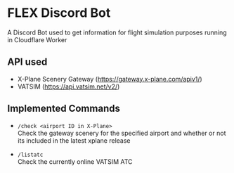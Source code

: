 # FLEX Discord Bot
A Discord Bot used to get information for flight simulation purposes running in Cloudflare Worker

## API used
- X-Plane Scenery Gateway (https://gateway.x-plane.com/apiv1/)
- VATSIM (https://api.vatsim.net/v2/)

## Implemented Commands
* `/check <airport ID in X-Plane>`  
    Check the gateway scenery for the specified airport and whether or not its included in the latest xplane release

* `/listatc`  
    Check the currently online VATSIM ATC